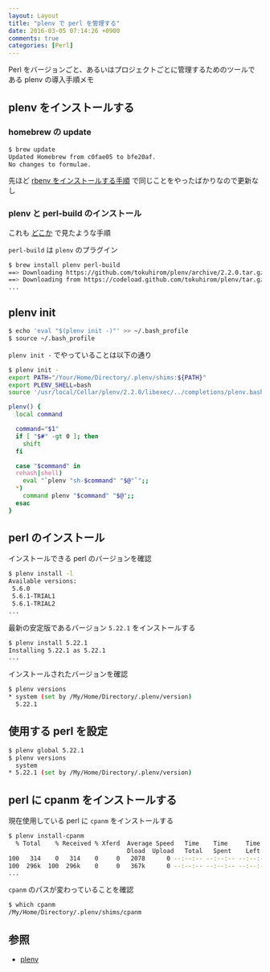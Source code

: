 ```yaml
---
layout: Layout
title: "plenv で perl を管理する"
date: 2016-03-05 07:14:26 +0900
comments: true
categories: [Perl]
---
```


Perl をバージョンごと、あるいはプロジェクトごとに管理するためのツールである plenv の導入手順メモ

## plenv をインストールする
### homebrew の update
```bash
$ brew update
Updated Homebrew from c0fae05 to bfe20af.
No changes to formulae.
```
先ほど [rbenv をインストールする手順](http://blog.sojiro.me/blog/2016/03/05/management-ruby-versions-by-rbenv/) で同じことをやったばかりなので更新なし

### plenv と perl-build のインストール
これも [どこか](http://blog.sojiro.me/blog/2016/03/05/management-ruby-versions-by-rbenv/) で見たような手順

`perl-build` は `plenv` のプラグイン

```bash
$ brew install plenv perl-build
==> Downloading https://github.com/tokuhirom/plenv/archive/2.2.0.tar.gz
==> Downloading from https://codeload.github.com/tokuhirom/plenv/tar.gz/2.2.0
...
```

## plenv init
```bash
$ echo 'eval "$(plenv init -)"' >> ~/.bash_profile
$ source ~/.bash_profile
```

 `plenv init -` でやっていることは以下の通り

```bash
$ plenv init -
export PATH="/Your/Home/Directory/.plenv/shims:${PATH}"
export PLENV_SHELL=bash
source '/usr/local/Cellar/plenv/2.2.0/libexec/../completions/plenv.bash'

plenv() {
  local command

  command="$1"
  if [ "$#" -gt 0 ]; then
    shift
  fi

  case "$command" in
  rehash|shell)
    eval "`plenv "sh-$command" "$@"`";;
  *)
    command plenv "$command" "$@";;
  esac
}
```

## perl のインストール
インストールできる perl のバージョンを確認
```bash
$ plenv install -l
Available versions:
 5.6.0
 5.6.1-TRIAL1
 5.6.1-TRIAL2
...
```

最新の安定版であるバージョン `5.22.1` をインストールする
```bash
$ plenv install 5.22.1
Installing 5.22.1 as 5.22.1
...
```

インストールされたバージョンを確認
```bash
$ plenv versions
* system (set by /My/Home/Directory/.plenv/version)
  5.22.1
```

## 使用する perl を設定
```bash
$ plenv global 5.22.1
$ plenv versions
  system
* 5.22.1 (set by /My/Home/Directory/.plenv/version)
```

## perl に cpanm をインストールする
現在使用している perl に `cpanm` をインストールする
```bash
$ plenv install-cpanm
  % Total    % Received % Xferd  Average Speed   Time    Time     Time  Current
                                 Dload  Upload   Total   Spent    Left  Speed
100   314    0   314    0     0   2078      0 --:--:-- --:--:-- --:--:--  2079
100  296k  100  296k    0     0   367k      0 --:--:-- --:--:-- --:--:-- 2135k
...
```

 `cpanm` のパスが変わっていることを確認
```bash
$ which cpanm
/My/Home/Directory/.plenv/shims/cpanm
```

## 参照
* [plenv](https://github.com/tokuhirom/plenv)
